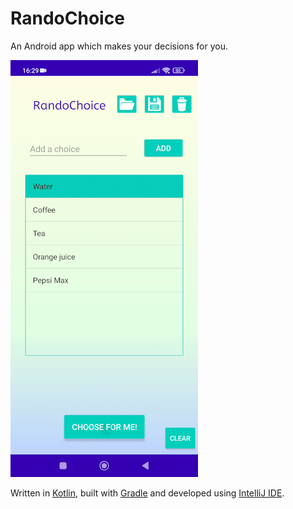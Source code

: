 # RandoChoice
An Android app which makes your decisions for you.

![](example.gif)

Written in [Kotlin](https://kotlinlang.org/), built with [Gradle](https://gradle.org/) and developed using [IntelliJ IDE](https://www.jetbrains.com/idea/).
